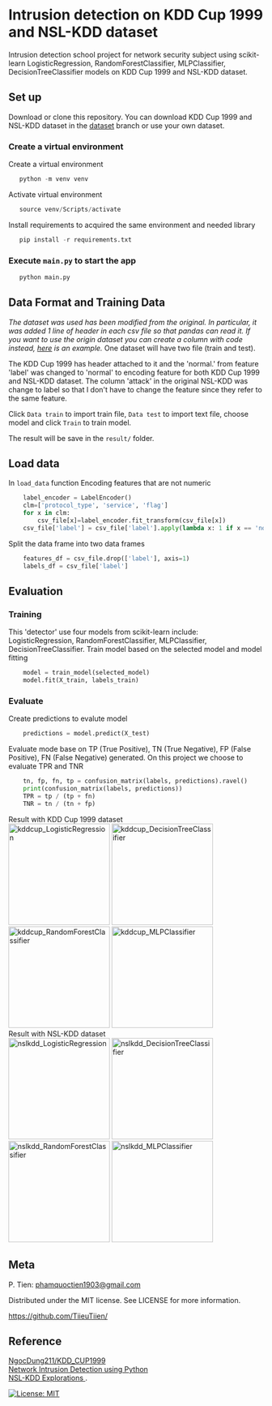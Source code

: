 # Intrusion detection on KDD Cup 1999 and NSL-KDD dataset

Intrusion detection school project for network security subject using scikit-learn LogisticRegression, RandomForestClassifier, MLPClassifier, DecisionTreeClassifier models on KDD Cup 1999 and NSL-KDD dataset.<br>

## Set up
Download or clone this repository. You can download KDD Cup 1999 and NSL-KDD dataset in the [dataset](https://github.com/TiieuTiien/intrusion-detection/tree/dataset) branch or use your own dataset.<br>

### Create a virtual environment
Create a virtual environment
```Python
   python -m venv venv
```
Activate virtual environment
```python
   source venv/Scripts/activate
```
Install requirements to acquired the same environment and needed library
```Python
   pip install -r requirements.txt
```
### Execute ```main.py``` to start the app
```Python
   python main.py
```

## Data Format and Training Data
<i>The dataset was used has been modified from the original. In particular, it was added 1 line of header in each csv file so that pandas can read it. If you want to use the origin dataset you can create a column with code instead, [here](https://www.kaggle.com/code/timgoodfellow/nsl-kdd-explorations) is an example.</i>
One dataset will have two file (train and test).<br>

The KDD Cup 1999 has header attached to it and the 'normal.' from feature 'label' was changed to 'normal' to encoding feature for both KDD Cup 1999 and NSL-KDD dataset. 
The column 'attack' in the original NSL-KDD was change to label so that I don't have to change the feature since they refer to the same feature.

Click ```Data train``` to import train file, ```Data test``` to import text file, choose model and click ```Train``` to train model.

The result will be save in the ```result/``` folder.

## Load data
In ```load_data``` function
Encoding features that are not numeric
```python
    label_encoder = LabelEncoder()
    clm=['protocol_type', 'service', 'flag']
    for x in clm:
        csv_file[x]=label_encoder.fit_transform(csv_file[x])
    csv_file['label'] = csv_file['label'].apply(lambda x: 1 if x == 'normal' else 0)
```
Split the data frame into two data frames
```python
    features_df = csv_file.drop(['label'], axis=1)
    labels_df = csv_file['label']
```
## Evaluation
### Training
This 'detector' use four models from scikit-learn include: LogisticRegression, RandomForestClassifier, MLPClassifier, DecisionTreeClassifier. Train model based on the selected model and model fitting
```python
    model = train_model(selected_model)
    model.fit(X_train, labels_train)
```
### Evaluate  
Create predictions to evalute model
```python
    predictions = model.predict(X_test)
```
Evaluate mode base on TP (True Positive), TN (True Negative), FP (False Positive), FN (False Negative) generated. On this project we choose to evaluate TPR and TNR
```python
    tn, fp, fn, tp = confusion_matrix(labels, predictions).ravel()
    print(confusion_matrix(labels, predictions))
    TPR = tp / (tp + fn)
    TNR = tn / (tn + fp)
```
Result with KDD Cup 1999 dataset<br>
<img src="https://github.com/TiieuTiien/intrusion-detection/assets/106142689/52bec40f-d4b1-45b4-802d-a29c70248786" alt="kddcup_LogisticRegression" width="200px">
<img src="https://github.com/TiieuTiien/intrusion-detection/assets/106142689/90db2bba-28b3-4fe6-adb1-37ee11bd820d" alt="kddcup_DecisionTreeClassifier" width="200px">
<img src="https://github.com/TiieuTiien/intrusion-detection/assets/106142689/ab9478ed-931d-4509-9720-5fca8e175ff4" alt="kddcup_RandomForestClassifier" width="200px">
<img src="https://github.com/TiieuTiien/intrusion-detection/assets/106142689/21e0cb74-99d6-4ffc-8bef-5bc07921d14b" alt="kddcup_MLPClassifier" width="200px"><br>
Result with NSL-KDD dataset<br>
<img src="https://github.com/TiieuTiien/intrusion-detection/assets/106142689/90b4b9a5-f05c-4cca-b883-3363ca27ef56" alt="nslkdd_LogisticRegression" width="200px">
<img src="https://github.com/TiieuTiien/intrusion-detection/assets/106142689/941b7551-ffcf-4565-9967-ce61c712dd37" alt="nslkdd_DecisionTreeClassifier" width="200px">
<img src="https://github.com/TiieuTiien/intrusion-detection/assets/106142689/34381f42-aeb1-4a22-a5e7-34cf0d3bf0be" alt="nslkdd_RandomForestClassifier" width="200px">
<img src="https://github.com/TiieuTiien/intrusion-detection/assets/106142689/712e82ee-28cb-4a74-8dd0-ab484478667e" alt="nslkdd_MLPClassifier" width="200px">

## Meta
P. Tien: phamquoctien1903@gmail.com

Distributed under the MIT license. See LICENSE for more information.

https://github.com/TiieuTiien/

## Reference
[NgocDung211/KDD_CUP1999](https://github.com/NgocDung211/KDD_CUP1999)<br>[Network Intrusion Detection using Python](https://www.kaggle.com/code/nidhirastogi/network-intrusion-detection-using-python)<br>[NSL-KDD Explorations
](https://www.kaggle.com/code/timgoodfellow/nsl-kdd-explorations).<br>

[![License: MIT](https://img.shields.io/badge/License-MIT-red.svg)](https://opensource.org/licenses/MIT)
